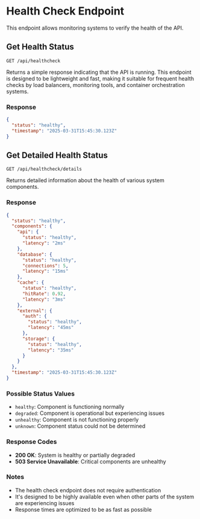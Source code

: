 # Health Check Endpoint

This endpoint allows monitoring systems to verify the health of the API.

## Get Health Status

`GET /api/healthcheck`

Returns a simple response indicating that the API is running. This endpoint is designed to be lightweight and fast, making it suitable for frequent health checks by load balancers, monitoring tools, and container orchestration systems.

### Response

```json
{
  "status": "healthy",
  "timestamp": "2025-03-31T15:45:30.123Z"
}
```

## Get Detailed Health Status

`GET /api/healthcheck/details`

Returns detailed information about the health of various system components.

### Response

```json
{
  "status": "healthy",
  "components": {
    "api": {
      "status": "healthy",
      "latency": "2ms"
    },
    "database": {
      "status": "healthy",
      "connections": 5,
      "latency": "15ms"
    },
    "cache": {
      "status": "healthy",
      "hitRate": 0.92,
      "latency": "3ms"
    },
    "external": {
      "auth": {
        "status": "healthy",
        "latency": "45ms"
      },
      "storage": {
        "status": "healthy",
        "latency": "35ms"
      }
    }
  },
  "timestamp": "2025-03-31T15:45:30.123Z"
}
```

### Possible Status Values

- `healthy`: Component is functioning normally
- `degraded`: Component is operational but experiencing issues
- `unhealthy`: Component is not functioning properly
- `unknown`: Component status could not be determined

### Response Codes

- **200 OK**: System is healthy or partially degraded
- **503 Service Unavailable**: Critical components are unhealthy

### Notes

- The health check endpoint does not require authentication
- It's designed to be highly available even when other parts of the system are experiencing issues
- Response times are optimized to be as fast as possible